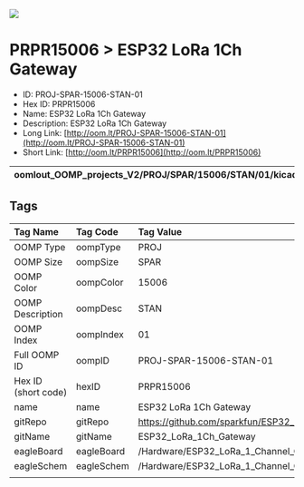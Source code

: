 


  
![][im]
# PRPR15006 > ESP32 LoRa 1Ch Gateway

- ID: PROJ-SPAR-15006-STAN-01
- Hex ID: PRPR15006
- Name: ESP32 LoRa 1Ch Gateway
- Description: ESP32 LoRa 1Ch Gateway
- Long Link: [http://oom.lt/PROJ-SPAR-15006-STAN-01](http://oom.lt/PROJ-SPAR-15006-STAN-01)
- Short Link: [http://oom.lt/PRPR15006](http://oom.lt/PRPR15006)
  

|oomlout_OOMP_projects_V2/PROJ/SPAR/15006/STAN/01/kicadPcb3dFront.png|oomlout_OOMP_projects_V2/PROJ/SPAR/15006/STAN/01/kicadPcb3dBack.png|oomlout_OOMP_projects_V2/PROJ/SPAR/15006/STAN/01/kicadPcb3d.png||
| :---: | :---: | :---: | :---: |

## Tags
  

|Tag Name|Tag Code|Tag Value|
| :--- | :--- | :--- |
|OOMP Type|oompType|PROJ|
|OOMP Size|oompSize|SPAR|
|OOMP Color|oompColor|15006|
|OOMP Description|oompDesc|STAN|
|OOMP Index|oompIndex|01|
|Full OOMP ID|oompID|PROJ-SPAR-15006-STAN-01|
|Hex ID (short code)|hexID|PRPR15006|
|name|name|ESP32 LoRa 1Ch Gateway|
|gitRepo|gitRepo|https://github.com/sparkfun/ESP32_LoRa_1Ch_Gateway|
|gitName|gitName|ESP32_LoRa_1Ch_Gateway|
|eagleBoard|eagleBoard|/Hardware/ESP32_LoRa_1_Channel_Gateway.brd|
|eagleSchem|eagleSchem|/Hardware/ESP32_LoRa_1_Channel_Gateway.sch|
||||



[im]: PROJ/SPAR/15006/STAN/01/kicadPcb3d_450.png
